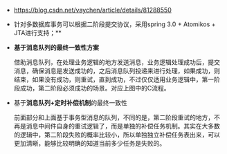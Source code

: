 * https://blog.csdn.net/vaychen/article/details/81288550

* 针对多数据库事务可以根据二阶段提交协议，采用spring 3.0 + Atomikos + JTA进行支持；**

* **基于消息队列的最终一致性方案**

   借助消息队列，在处理业务逻辑的地方发送消息，业务逻辑处理成功后，提交消息，确保消息是发送成功的，之后消息队列投递来进行处理，如果成功，则结束，如果没有成功，则重试，直到成功，不过仅仅适用业务逻辑中，第一阶段成功，第二阶段必须成功的场景。对应上图中的C流程。

* 基于**消息队列+定时补偿机制**的最终一致性

  前面部分和上面基于事务型消息的队列，不同的是，第二阶段重试的地方，不再是消息中间件自身的重试逻辑了，而是单独的补偿任务机制。其实在大多数的逻辑中，第二阶段失败的概率比较小，所以单独独立补偿任务表出来，可以更加清晰，能够比较明确的知道当前多少任务是失败的。